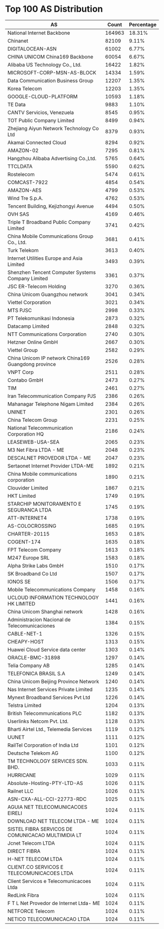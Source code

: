 # Top 100 AS Distribution
| AS | Count | Percentage |
|----|----|----|
| National Internet Backbone | 164963 | 18.31% |
| Chinanet | 82109 | 9.11% |
| DIGITALOCEAN-ASN | 61002 | 6.77% |
| CHINA UNICOM China169 Backbone | 60054 | 6.67% |
| Alibaba US Technology Co., Ltd. | 16422 | 1.82% |
| MICROSOFT-CORP-MSN-AS-BLOCK | 14334 | 1.59% |
| Data Communication Business Group | 12207 | 1.35% |
| Korea Telecom | 12203 | 1.35% |
| GOOGLE-CLOUD-PLATFORM | 10593 | 1.18% |
| TE Data | 9883 | 1.10% |
| CANTV Servicios, Venezuela | 8545 | 0.95% |
| TOT Public Company Limited | 8499 | 0.94% |
| Zhejiang Aiyun Network Technology Co Ltd | 8379 | 0.93% |
| Akamai Connected Cloud | 8294 | 0.92% |
| AMAZON-02 | 7295 | 0.81% |
| Hangzhou Alibaba Advertising Co.,Ltd. | 5765 | 0.64% |
| TTCLDATA | 5590 | 0.62% |
| Rostelecom | 5474 | 0.61% |
| COMCAST-7922 | 4854 | 0.54% |
| AMAZON-AES | 4799 | 0.53% |
| Wind Tre S.p.A. | 4762 | 0.53% |
| Tencent Building, Kejizhongyi Avenue | 4494 | 0.50% |
| OVH SAS | 4169 | 0.46% |
| Triple T Broadband Public Company Limited | 3741 | 0.42% |
| China Mobile Communications Group Co., Ltd. | 3681 | 0.41% |
| Turk Telekom | 3613 | 0.40% |
| Internet Utilities Europe and Asia Limited | 3493 | 0.39% |
| Shenzhen Tencent Computer Systems Company Limited | 3361 | 0.37% |
| JSC ER-Telecom Holding | 3270 | 0.36% |
| China Unicom Guangzhou network | 3041 | 0.34% |
| Viettel Corporation | 3021 | 0.34% |
| MTS PJSC | 2998 | 0.33% |
| PT Telekomunikasi Indonesia | 2873 | 0.32% |
| Datacamp Limited | 2848 | 0.32% |
| NTT Communications Corporation | 2740 | 0.30% |
| Hetzner Online GmbH | 2667 | 0.30% |
| Viettel Group | 2582 | 0.29% |
| China Unicom IP network China169 Guangdong province | 2526 | 0.28% |
| VNPT Corp | 2511 | 0.28% |
| Contabo GmbH | 2473 | 0.27% |
| TIM | 2461 | 0.27% |
| Iran Telecommunication Company PJS | 2386 | 0.26% |
| Mahanagar Telephone Nigam Limited | 2384 | 0.26% |
| UNINET | 2301 | 0.26% |
| China Telecom Group | 2231 | 0.25% |
| National Telecommunication Corporation HQ | 2186 | 0.24% |
| LEASEWEB-USA-SEA | 2065 | 0.23% |
| M3 Net Fibra LTDA - ME | 2048 | 0.23% |
| DESCALNET PROVEDOR LTDA - ME | 2047 | 0.23% |
| Sertaonet Internet Provider LTDA-ME | 1892 | 0.21% |
| China Mobile communications corporation | 1890 | 0.21% |
| Clouvider Limited | 1867 | 0.21% |
| HKT Limited | 1749 | 0.19% |
| STARCHIP MONITORAMENTO E SEGURANCA LTDA | 1745 | 0.19% |
| ATT-INTERNET4 | 1738 | 0.19% |
| AS-COLOCROSSING | 1685 | 0.19% |
| CHARTER-20115 | 1653 | 0.18% |
| COGENT-174 | 1635 | 0.18% |
| FPT Telecom Company | 1613 | 0.18% |
| M247 Europe SRL | 1583 | 0.18% |
| Alpha Strike Labs GmbH | 1510 | 0.17% |
| SK Broadband Co Ltd | 1507 | 0.17% |
| IONOS SE | 1506 | 0.17% |
| Mobile Telecommunications Company | 1458 | 0.16% |
| UCLOUD INFORMATION TECHNOLOGY HK LIMITED | 1441 | 0.16% |
| China Unicom Shanghai network | 1428 | 0.16% |
| Administracion Nacional de Telecomunicaciones | 1384 | 0.15% |
| CABLE-NET-1 | 1326 | 0.15% |
| CHEAPY-HOST | 1313 | 0.15% |
| Huawei Cloud Service data center | 1303 | 0.14% |
| ORACLE-BMC-31898 | 1297 | 0.14% |
| Telia Company AB | 1285 | 0.14% |
| TELEFONICA BRASIL S.A | 1249 | 0.14% |
| China Unicom Beijing Province Network | 1240 | 0.14% |
| Nas Internet Services Private Limited | 1235 | 0.14% |
| Mynext Broadband Services Pvt Ltd | 1226 | 0.14% |
| Telstra Limited | 1204 | 0.13% |
| British Telecommunications PLC | 1182 | 0.13% |
| Userlinks Netcom Pvt. Ltd. | 1128 | 0.13% |
| Bharti Airtel Ltd., Telemedia Services | 1119 | 0.12% |
| UUNET | 1111 | 0.12% |
| RailTel Corporation of India Ltd | 1101 | 0.12% |
| Deutsche Telekom AG | 1100 | 0.12% |
| TM TECHNOLOGY SERVICES SDN. BHD. | 1033 | 0.11% |
| HURRICANE | 1029 | 0.11% |
| Absolute-Hosting-PTY-LTD-AS | 1026 | 0.11% |
| Railnet LLC | 1026 | 0.11% |
| ASN-CXA-ALL-CCI-22773-RDC | 1025 | 0.11% |
| AGUIA NET TELECOMUNICACOES EIRELI | 1024 | 0.11% |
| DOWNLOAD NET TELECOM LTDA - ME | 1024 | 0.11% |
| SISTEL FIBRA SERVICOS DE COMUNICACAO MULTIMIDIA LT | 1024 | 0.11% |
| Jcnet Telecom LTDA | 1024 | 0.11% |
| DIRECT FIBRA | 1024 | 0.11% |
| H-NET TELECOM LTDA | 1024 | 0.11% |
| CLIENT.CO SERVICOS E TELECOMUNICACOES LTDA | 1024 | 0.11% |
| Client Servicos e Telecomunicacoes Ltda | 1024 | 0.11% |
| RedLink Fibra | 1024 | 0.11% |
| F T L Net Provedor de Internet Ltda- ME | 1024 | 0.11% |
| NETFORCE Telecom | 1024 | 0.11% |
| NETICO TELECOMUNICACAO LTDA | 1024 | 0.11% |
